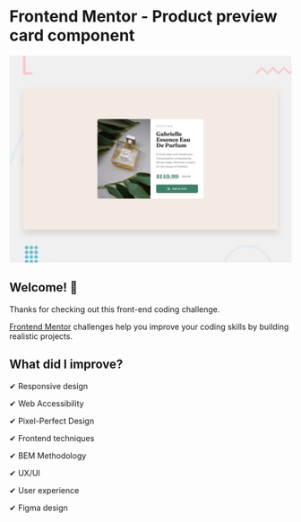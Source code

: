 # Frontend Mentor - Product preview card component


![Design preview for the Product preview card component coding challenge](./design/desktop-preview.jpg)


## Welcome! 👋


Thanks for checking out this front-end coding challenge.



[Frontend Mentor](https://www.frontendmentor.io) challenges help you improve your coding skills by building realistic projects.



## What did I improve?



✔ Responsive design


✔ Web Accessibility

✔ Pixel-Perfect Design

✔ Frontend techniques

✔ BEM Methodology

✔ UX/UI

✔ User experience

✔ Figma design

